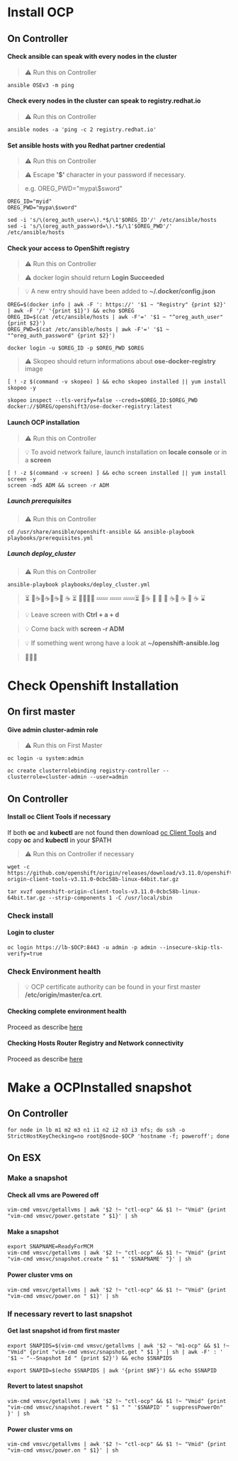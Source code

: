 # Install OCP

## On Controller

#### Check ansible can speak with every nodes in the cluster

> :warning: Run this on Controller

	ansible OSEv3 -m ping

#### Check every nodes in the cluster can speak to registry.redhat.io

> :warning: Run this on Controller

	ansible nodes -a 'ping -c 2 registry.redhat.io'

#### Set ansible hosts with you Redhat partner credential

> :warning: Run this on Controller

> :warning: Escape **'$'** character in your password if necessary.

> e.g. OREG_PWD="mypa\\$sword"

```
OREG_ID="myid"
OREG_PWD="mypa\$sword"

sed -i 's/\(oreg_auth_user=\).*$/\1'$OREG_ID'/' /etc/ansible/hosts
sed -i 's/\(oreg_auth_password=\).*$/\1'$OREG_PWD'/' /etc/ansible/hosts
```	

#### Check your access to OpenShift registry

> :warning: Run this on Controller

> :warning: docker login should return **Login Succeeded**

> :bulb: A new entry should have been added to **~/.docker/config.json** 

```
OREG=$(docker info | awk -F ': https://' '$1 ~ "Registry" {print $2}' | awk -F '/' '{print $1}') && echo $OREG
OREG_ID=$(cat /etc/ansible/hosts | awk -F'=' '$1 ~ "^oreg_auth_user" {print $2}')
OREG_PWD=$(cat /etc/ansible/hosts | awk -F'=' '$1 ~ "^oreg_auth_password" {print $2}')

docker login -u $OREG_ID -p $OREG_PWD $OREG
```

> :warning: Skopeo should return informations about **ose-docker-registry** image

```
[ ! -z $(command -v skopeo) ] && echo skopeo installed || yum install skopeo -y

skopeo inspect --tls-verify=false --creds=$OREG_ID:$OREG_PWD docker://$OREG/openshift3/ose-docker-registry:latest
```



#### Launch OCP installation

> :warning: Run this on Controller

> :bulb: To avoid network failure, launch installation on **locale console** or in a **screen**

```
[ ! -z $(command -v screen) ] && echo screen installed || yum install screen -y
screen -mdS ADM && screen -r ADM

```

##### Launch prerequisites

> :warning: Run this on Controller

```
cd /usr/share/ansible/openshift-ansible && ansible-playbook playbooks/prerequisites.yml
```

##### Launch deploy_cluster

> :warning: Run this on Controller

```
ansible-playbook playbooks/deploy_cluster.yml
```

>:hourglass_flowing_sand: :smoking::coffee::smoking::coffee::smoking::coffee::smoking: :coffee: :hourglass_flowing_sand: :beer::beer::beer::pill:  :zzz::zzz: :zzz::zzz: :zzz::zzz::hourglass_flowing_sand: :smoking::coffee: :toilet: :shower: :smoking: :coffee::smoking: :coffee: :smoking: :coffee: :hourglass: 

>:bulb: Leave screen with **Ctrl + a + d**

>:bulb: Come back with **screen -r ADM**

> :bulb: If something went wrong have a look at **~/openshift-ansible.log**

>:checkered_flag::checkered_flag::checkered_flag:


# Check Openshift Installation

## On first master

#### Give admin cluster-admin role

> :warning: Run this on First Master

```
oc login -u system:admin
```

```
oc create clusterrolebinding registry-controller --clusterrole=cluster-admin --user=admin
```


## On Controller


#### Install oc Client Tools if necessary

If both **oc** and **kubectl** are not found then download [oc Client Tools](https://github.com/openshift/origin/releases/download/v3.11.0) and copy **oc** and **kubectl** in your $PATH

> :warning: Run this on Controller if necessary

	wget -c https://github.com/openshift/origin/releases/download/v3.11.0/openshift-origin-client-tools-v3.11.0-0cbc58b-linux-64bit.tar.gz

<!--
	rsync -avg --progress /mnt/iicbackup/produits/ISO/add-ons/openshift-origin-client-tools-v3.11.0-0cbc58b-linux-64bit.tar.gz .
-->

	tar xvzf openshift-origin-client-tools-v3.11.0-0cbc58b-linux-64bit.tar.gz --strip-components 1 -C /usr/local/sbin



### Check install

#### Login to cluster

	oc login https://lb-$OCP:8443 -u admin -p admin --insecure-skip-tls-verify=true

### Check Environment health

> :bulb: ​OCP certificate authority  can be found in your first master **/etc/origin/master/ca.crt**.

#### Checking complete environment health

Proceed as describe [here](https://docs.openshift.com/container-platform/3.11/day_two_guide/environment_health_checks.html#day-two-guide-complete-deployment-health-check)

#### Checking Hosts Router Registry and Network connectivity

Proceed as describe [here](https://docs.openshift.com/container-platform/3.11/day_two_guide/environment_health_checks.html#day-two-guide-host-health)



# Make a OCPInstalled snapshot

## On Controller

```
for node in lb m1 m2 m3 n1 i1 n2 i2 n3 i3 nfs; do ssh -o StrictHostKeyChecking=no root@$node-$OCP 'hostname -f; poweroff'; done
```

## On ESX

### Make a snapshot

#### Check all vms are Powered off

	vim-cmd vmsvc/getallvms | awk '$2 !~ "ctl-ocp" && $1 !~ "Vmid" {print "vim-cmd vmsvc/power.getstate " $1}' | sh


#### Make a snapshot

	export SNAPNAME=ReadyForMCM
	vim-cmd vmsvc/getallvms | awk '$2 !~ "ctl-ocp" && $1 !~ "Vmid" {print "vim-cmd vmsvc/snapshot.create " $1 " '$SNAPNAME' "}' | sh

#### Power cluster vms on

	vim-cmd vmsvc/getallvms | awk '$2 !~ "ctl-ocp" && $1 !~ "Vmid" {print "vim-cmd vmsvc/power.on " $1}' | sh

### If necessary revert to last snapshot

#### Get last snapshot id from first master

```
export SNAPIDS=$(vim-cmd vmsvc/getallvms | awk '$2 ~ "m1-ocp" && $1 !~ "Vmid" {print "vim-cmd vmsvc/snapshot.get " $1 }' | sh | awk -F' : ' '$1 ~ "--Snapshot Id " {print $2}') && echo $SNAPIDS

export SNAPID=$(echo $SNAPIDS | awk '{print $NF}') && echo $SNAPID
```



#### Revert to latest snapshot

	vim-cmd vmsvc/getallvms | awk '$2 !~ "ctl-ocp" && $1 !~ "Vmid" {print "vim-cmd vmsvc/snapshot.revert " $1 " " '$SNAPID' " suppressPowerOn" }' | sh

#### Power cluster vms on

	vim-cmd vmsvc/getallvms | awk '$2 !~ "ctl-ocp" && $1 !~ "Vmid" {print "vim-cmd vmsvc/power.on " $1}' | sh
